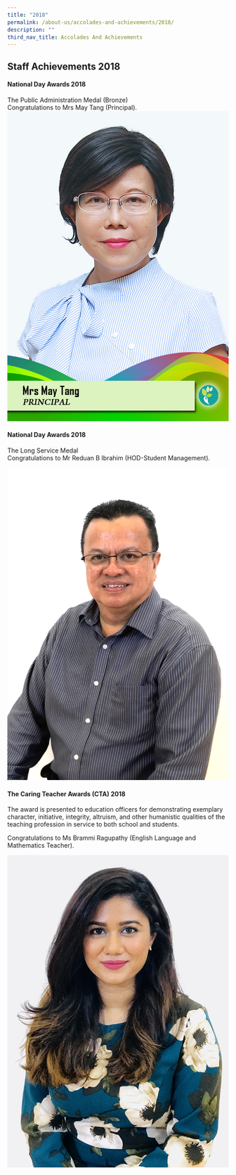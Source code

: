 ```yaml
---
title: "2018"
permalink: /about-us/accolades-and-achievements/2018/
description: ""
third_nav_title: Accolades And Achievements
---
```


Staff Achievements 2018
----

#### National Day Awards 2018

The Public Administration Medal (Bronze)  
Congratulations to Mrs May Tang (Principal).
![](/images/Awards/Mrs%20May%20Tang-FINAL.jpg)


#### National Day Awards 2018

  
The Long Service Medal  
Congratulations to Mr Reduan B Ibrahim (HOD-Student Management).

![](/images/Awards/Reduan%20B%20Ibrahim%20(Mr).jpg)


#### The Caring Teacher Awards (CTA) 2018

  
The award is presented to education officers for demonstrating exemplary character, initiative, integrity, altruism, and other humanistic qualities of the teaching profession in service to both school and students.        

Congratulations to Ms Brammi Ragupathy (English Language and Mathematics Teacher).

![](/images/Awards/Brammi%20Ragupathy%20(Ms).jpg)
